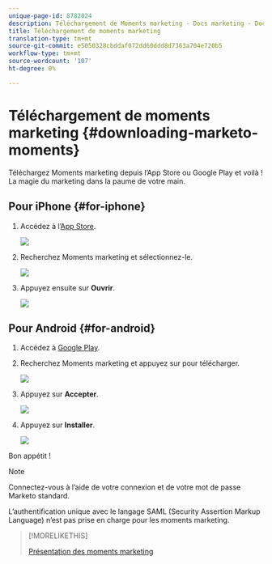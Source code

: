 ```yaml
---
unique-page-id: 8782024
description: Téléchargement de Moments marketing - Docs marketing - Documentation du produit
title: Téléchargement de moments marketing
translation-type: tm+mt
source-git-commit: e5050328cbddaf072dd60ddd8d7363a704e720b5
workflow-type: tm+mt
source-wordcount: '107'
ht-degree: 0%

---
```



# Téléchargement de moments marketing {#downloading-marketo-moments}

Téléchargez Moments marketing depuis l’App Store ou Google Play et voilà ! La magie du marketing dans la paume de votre main.

## Pour iPhone {#for-iphone}

1. Accédez à l’[App Store](https://itunes.apple.com/us/genre/ios/id36?mt=8).

   ![](assets/image2015-7-15-14-3a52-3a13.png)

1. Recherchez Moments marketing et sélectionnez-le.

   ![](assets/image2015-7-7-17-3a19-3a7.png)

1. Appuyez ensuite sur **Ouvrir**.

   ![](assets/image2015-7-7-17-3a20-3a51.png)

## Pour Android {#for-android}

1. Accédez à [Google Play](https://play.google.com/store?hl=en).

1. Recherchez Moments marketing et appuyez sur pour télécharger.

   ![](assets/image2015-7-14-9-3a6-3a34.png)

1. Appuyez sur **Accepter**.

   ![](assets/image2015-7-7-16-3a41-3a47.png)

1. Appuyez sur **Installer**.

   ![](assets/image2015-7-7-16-3a43-3a21.png)

Bon appétit !

>[!NOTE]
>
>Connectez-vous à l’aide de votre connexion et de votre mot de passe Marketo standard.
>
>L’authentification unique avec le langage SAML (Security Assertion Markup Language) n’est pas prise en charge pour les moments marketing.

>[!MORELIKETHIS]
>
>[Présentation des moments marketing](/help/marketo/product-docs/core-marketo-concepts/mobile-apps/marketo-moments/understanding-moments/understanding-marketo-moments.md)
